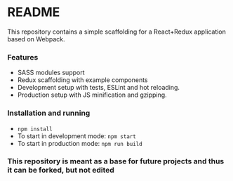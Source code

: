 # README #

This repository contains a simple scaffolding for a React+Redux application based on Webpack.

### Features ###

* SASS modules support
* Redux scaffolding with example components
* Development setup with tests, ESLint and hot reloading.
* Production setup with JS minification and gzipping.

### Installation and running ###

* `npm install`
* To start in development mode: `npm start`
* To start in production mode: `npm run build`

### This repository is meant as a base for future projects and thus it can be forked, but not edited ###